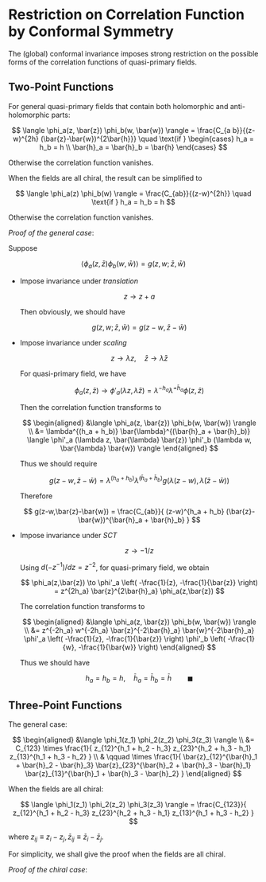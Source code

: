 # Restriction on Correlation Function by Conformal Symmetry

The (global) conformal invariance imposes strong restriction on the possible forms of the correlation functions of quasi-primary fields.

## Two-Point Functions

For general quasi-primary fields that contain both holomorphic and anti-holomorphic parts:

$$
\langle \phi_a(z, \bar{z}) \phi_b(w, \bar{w}) \rangle 
= \frac{C_{a b}}{(z-w)^{2h} (\bar{z}-\bar{w})^{2\bar{h}}} 
\quad \text{if }
\begin{cases}
    h_a = h_b = h \\
    \bar{h}_a = \bar{h}_b = \bar{h}
\end{cases}
$$

Otherwise the correlation function vanishes.

When the fields are all chiral, the result can be simplified to 

$$
\langle \phi_a(z) \phi_b(w) \rangle
= \frac{C_{ab}}{(z-w)^{2h}}
\quad \text{if }
h_a = h_b = h
$$

Otherwise the correlation function vanishes. 

*Proof of the general case*: 

Suppose

$$
\langle \phi_a(z, \bar{z}) \phi_b(w, \bar{w}) \rangle 
= g(z,w;\bar{z},\bar{w})
$$

- Impose invariance under *translation* 
    
    $$
    z \to z + a
    $$

    Then obviously, we should have

    $$
    g(z,w;\bar{z},\bar{w}) = g(z-w, \bar{z}-\bar{w})
    $$

- Impose invariance under *scaling*
  
    $$
    z \to \lambda z, \quad
    \bar{z} \to \bar{\lambda} \bar{z}
    $$
    
    For quasi-primary field, we have

    $$
    \phi_a (z, \bar{z}) 
    \to 
    \phi'_a (\lambda z, \bar{\lambda} \bar{z})
    = \lambda^{-h_a} {\bar{\lambda}}^{-\bar{h}_a}
    \phi(z, \bar{z})
    $$

    Then the correlation function transforms to

    $$
    \begin{aligned}
        &\langle \phi_a(z, \bar{z}) \phi_b(w, \bar{w}) \rangle 
        \\
        &= \lambda^{(h_a + h_b)}
        \bar{\lambda}^{(\bar{h}_a + \bar{h}_b)}
        \langle 
            \phi'_a (\lambda z, \bar{\lambda} \bar{z})
            \phi'_b (\lambda w, \bar{\lambda} \bar{w})
        \rangle 
    \end{aligned}
    $$

    Thus we should require

    $$
    g(z-w, \bar{z}-\bar{w})
    = \lambda^{(h_a + h_b)}
    \bar{\lambda}^{(\bar{h}_a + \bar{h}_b)}
    g( \lambda(z-w), \bar{\lambda}(\bar{z}-\bar{w}))
    $$

    Therefore

    $$
    g(z-w,\bar{z}-\bar{w}) = 
    \frac{C_{ab}}{
        (z-w)^{h_a + h_b} 
        (\bar{z}-\bar{w})^{\bar{h}_a + \bar{h}_b}
    }
    $$

- Impose invariance under *SCT*
    
    $$
    z \to -1/z
    $$

    Using $d(-z^{-1})/dz = z^{-2}$, for quasi-primary field, we obtain

    $$
    \phi_a(z,\bar{z}) \to
    \phi'_a \left(
        -\frac{1}{z}, -\frac{1}{\bar{z}}
    \right)
    = z^{2h_a}
    \bar{z}^{2\bar{h}_a}
    \phi_a(z,\bar{z})
    $$

    The correlation function transforms to 

    $$
    \begin{aligned}
        &\langle \phi_a(z, \bar{z}) \phi_b(w, \bar{w}) \rangle 
        \\
        &= z^{-2h_a} w^{-2h_a}
        \bar{z}^{-2\bar{h}_a} \bar{w}^{-2\bar{h}_a}
        \phi'_a \left(
            -\frac{1}{z}, -\frac{1}{\bar{z}}
        \right)
        \phi'_b \left(
            -\frac{1}{w}, -\frac{1}{\bar{w}}
        \right)
    \end{aligned}
    $$

    Thus we should have

    $$
    h_a = h_b = h, \quad 
    \bar{h}_a = \bar{h}_b = \bar{h}
    \qquad \blacksquare
    $$

## Three-Point Functions

The general case:

$$
\begin{aligned}
    &\langle \phi_1(z_1) \phi_2(z_2) \phi_3(z_3) \rangle
    \\
    &= C_{123} \times
    \frac{1}{
        z_{12}^{h_1 + h_2 - h_3}
        z_{23}^{h_2 + h_3 - h_1}
        z_{13}^{h_1 + h_3 - h_2}
    }
    \\
    & \qquad \times
    \frac{1}{
        \bar{z}_{12}^{\bar{h}_1 + \bar{h}_2 - \bar{h}_3}
        \bar{z}_{23}^{\bar{h}_2 + \bar{h}_3 - \bar{h}_1}
        \bar{z}_{13}^{\bar{h}_1 + \bar{h}_3 - \bar{h}_2}
    }
\end{aligned}
$$

When the fields are all chiral:

$$
\langle \phi_1(z_1) \phi_2(z_2) \phi_3(z_3) \rangle
= \frac{C_{123}}{
    z_{12}^{h_1 + h_2 - h_3}
    z_{23}^{h_2 + h_3 - h_1}
    z_{13}^{h_1 + h_3 - h_2}
}
$$

where $z_{ij} \equiv z_i - z_j, \bar{z}_{ij} \equiv \bar{z}_i - \bar{z}_j$.

For simplicity, we shall give the proof when the fields are all chiral.

*Proof of the chiral case*:



